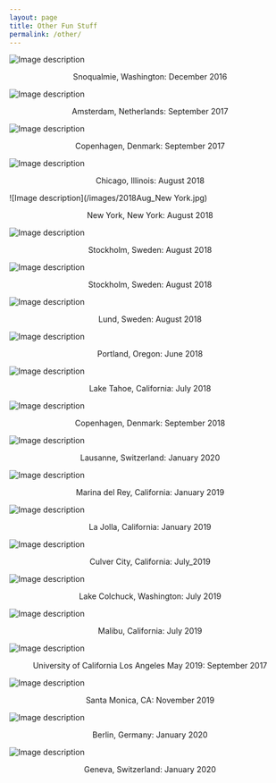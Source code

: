 ```yaml
---
layout: page
title: Other Fun Stuff
permalink: /other/
---
```


![Image description](/images/2016Dec_Washington.jpg)
<center>Snoqualmie, Washington: December 2016</center>


![Image description](/images/2017Sept_Amsterdam.JPG)
<center>Amsterdam, Netherlands: September 2017 </center>


![Image description](/images/2017Sept_Copenhagen.jpg)
<center>Copenhagen, Denmark: September 2017 </center>


![Image description](/images/2018Aug_Chicago.jpg)
<center>Chicago, Illinois: August 2018 </center>


![Image description](/images/2018Aug_New York.jpg)
<center>New York, New York: August 2018 </center>


![Image description](/images/2018Aug_Stockholm.jpg)
<center>Stockholm, Sweden: August 2018 </center>



![Image description](/images/2018AugStockholm2.jpg)
<center>Stockholm, Sweden: August 2018 </center>


![Image description](/images/2018AugLund.jpg)
<center>Lund, Sweden: August 2018 </center>


![Image description](/images/2018Jun_Portland.jpg)
<center>Portland, Oregon: June 2018 </center>


![Image description](/images/2018Jul_Tahoe.jpg)
<center>Lake Tahoe, California: July 2018</center>


![Image description](/images/2018Sept_Copenhagen.jpg)
<center>Copenhagen, Denmark: September 2018 </center>


![Image description](/images/2019Dec_Lausanne.jpg)
<center>Lausanne, Switzerland: January 2020 </center>


![Image description](/images/2019Jan_MarinaDelRey.jpeg)
<center>Marina del Rey, California: January 2019 </center>


![Image description](/images/2019Jan_UCSD.jpg)
<center>La Jolla, California: January 2019 </center>


![Image description](/images/2019July_CulverCity.jpg)
<center>Culver City, California: July_2019 </center>


![Image description](/images/2019July_LakeColchuck.jpg)
<center>Lake Colchuck, Washington: July 2019 </center>


![Image description](/images/2019July_MalibuLakeHike.jpg)
<center>Malibu, California: July 2019 </center>


![Image description](/images/2019Jun_UCLA.jpg)
<center>University of California Los Angeles May 2019: September 2017 </center>

![Image description](/images/2019Nov_SantaMonica.jpg)
<center>Santa Monica, CA: November 2019 </center>


![Image description](/images/2020Jan_Berlin.jpg)
<center>Berlin, Germany: January 2020 </center>


![Image description](/images/2020Jan_Geneva.jpg)
<center>Geneva, Switzerland: January 2020</center>



